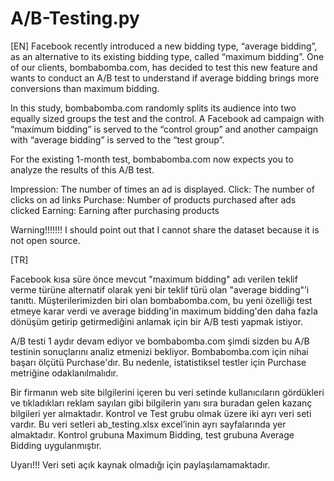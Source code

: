 # A/B-Testing.py
[EN]
Facebook recently introduced a new bidding type, “average bidding”, as an alternative to its existing bidding type, called “maximum bidding”. One of our clients, bombabomba.com, has decided to test this new feature and wants to conduct an A/B test to understand if average bidding brings more conversions than maximum bidding.

In this study, bombabomba.com randomly splits its audience into two equally sized groups the test and the control. A Facebook ad campaign with “maximum bidding” is served to the “control group” and another campaign with “average bidding” is served to the “test group”.

For the existing 1-month test, bombabomba.com now expects you to analyze the results of this A/B test.

Impression: The number of times an ad is displayed.
Click: The number of clicks on ad links 
Purchase: Number of products purchased after ads clicked
Earning: Earning after purchasing products

Warning!!!!!!!
I should point out that I cannot share the dataset because it is not open source.

[TR]

Facebook kısa süre önce mevcut "maximum bidding" adı verilen teklif verme türüne alternatif olarak yeni bir teklif türü olan "average bidding"’i tanıttı.
Müşterilerimizden biri olan bombabomba.com, bu yeni özelliği test etmeye karar verdi ve average bidding'in maximum bidding'den daha fazla dönüşüm getirip getirmediğini 
anlamak için bir A/B testi yapmak istiyor. 

A/B testi 1 aydır devam ediyor ve bombabomba.com şimdi sizden bu A/B testinin sonuçlarını analiz etmenizi bekliyor. Bombabomba.com için nihai başarı ölçütü Purchase'dır. 
Bu nedenle, istatistiksel testler için Purchase metriğine odaklanılmalıdır.

Bir firmanın web site bilgilerini içeren bu veri setinde kullanıcıların gördükleri ve tıkladıkları reklam sayıları gibi bilgilerin yanı sıra buradan gelen kazanç 
bilgileri yer almaktadır. Kontrol ve Test grubu olmak üzere iki ayrı veri seti vardır. Bu veri setleri ab_testing.xlsx excel’inin ayrı sayfalarında yer almaktadır. 
Kontrol grubuna Maximum Bidding, test grubuna Average Bidding uygulanmıştır.

Uyarı!!!
Veri seti açık kaynak olmadığı için paylaşılamamaktadır. 
